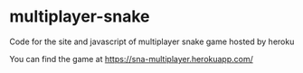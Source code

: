# multiplayer-snake
Code for the site and javascript of multiplayer snake game hosted by heroku

You can find the game at https://sna-multiplayer.herokuapp.com/
